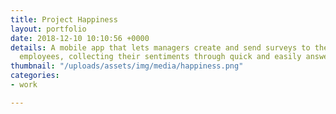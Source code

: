 ```yaml
---
title: Project Happiness
layout: portfolio
date: 2018-12-10 10:10:56 +0000
details: A mobile app that lets managers create and send surveys to their direct report
  employees, collecting their sentiments through quick and easily answerable questions.
thumbnail: "/uploads/assets/img/media/happiness.png"
categories:
- work

---
```


